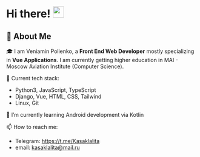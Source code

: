 
# Hi there! <img src="https://media.giphy.com/media/hvRJCLFzcasrR4ia7z/giphy.gif" width="29px" height="29px">

## 🚀 About Me

🎓 I am Veniamin Polienko, a **Front End Web Developer** mostly specializing in **Vue Applications**. I am currently getting higher education in MAI - Moscow Aviation Institute (Computer Science).

🌱 Current tech stack:
- Python3, JavaScript, TypeScript
- Django, Vue, HTML, CSS, Tailwind
- Linux, Git

🔭 I’m currently learning Android development via Kotlin

📫 How to reach me:
- Telegram: https://t.me/Kasaklalita
- email: kasaklalita@mail.ru

<!--
**Kasaklalita/Kasaklalita** is a ✨ _special_ ✨ repository because its `README.md` (this file) appears on your GitHub profile.

Here are some ideas to get you started:

- 🔭 I’m currently working on ...
- 🌱 I’m currently learning ...
- 👯 I’m looking to collaborate on ...
- 🤔 I’m looking for help with ...
- 💬 Ask me about ...
- 📫 How to reach me: ...
- 😄 Pronouns: ...
- ⚡ Fun fact: ...
-->
